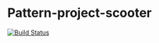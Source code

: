 # Pattern-project-scooter

[![Build Status](https://scrutinizer-ci.com/g/haannaj/Pattern-project-scooter/badges/build.png?b=main)](https://scrutinizer-ci.com/g/haannaj/Pattern-project-scooter/build-status/main)